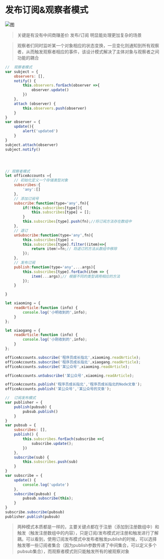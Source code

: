# 发布订阅&观察者模式

![图](https://user-images.githubusercontent.com/18718461/53536375-228ba180-3b41-11e9-9737-d71f85040cfc.png)


>  关键是有没有中间商赚差价
>  发布/订阅 明显能处理更加复杂的场景

> 观察者们同时监听某一个对象相应的状态变换，一旦变化则通知到所有观察者，从而触发观察者相应的事件，该设计模式解决了主体对象与观察者之间功能的耦合


```js
//  观察者模式
var subject = {
	observers: [],
	notify() {
		this.observers.forEach(observer =>{
			observer.update()
		})
	},
	attach (observer) {
		this.observers.push(observer)
	}
}
var observer = {
	update(){
		alert('updated')
	}
}
subject.attach(observer)
subject.notify()




// 观察者模式
let officeAccounts ={
    // 初始化定义一个存储类型对象
    subscribes:{
        'any':[]
    },
    // 添加订阅号
    subscribe:function(type='any',fn){
        if(!this.subscribes[type]){
            this.subscribes[type] = [];
        }
        this.subscribes[type].push(fn);//将订阅方法存在数组中
    },
    // 退订
    unSubscribe:function(type='any',fn){
        this.subscribes[type] = 
        this.subscribes[type].filter((item)=>{
            return item!=fn;// 将退订的方法从数组中移除 
        });
    },
    // 发布订阅
    publish:function(type='any',...args){
        this.subscribes[type].forEach(item => {
            item(...args);// 根据不同的类型调用相应的方法
        });
    }

}

let xiaoming = {
    readArticle:function (info) {
        console.log('小明收到的',info);
    }
};

let xiaogang = {
    readArticle:function (info) {
        console.log('小刚收到的',info);
    }
};

officeAccounts.subscribe('程序员成长指北',xiaoming.readArticle);
officeAccounts.subscribe('程序员成长指北',xiaogang.readArticle);
officeAccounts.subscribe('某公众号',xiaoming.readArticle);

officeAccounts.unSubscribe('某公众号',xiaoming.readArticle);

officeAccounts.publish('程序员成长指北','程序员成长指北的Node文章');
officeAccounts.publish('某公众号','某公众号的文章');


```

```js
//  订阅发布模式
var publisher = {
	publish(pubsub) {
		pubsub.publish()
	}
}
var pubsub = {
	subscribes: [],
	publish() {
		this.subscribes.forEach(subscribe =>{
			subscribe.update();
		})
	},
	subscribe(sub) {
		this.subscribes.push(sub)
	}
}
var subscribe = {
	update() {
		console.log('update')
	},
    subscribe(pubsub) {
        pubsub.subscribe(this);
    }
}
subscribe.subscribe(pubsub)
publisher.publish(pubsub)
```
> 两种模式本质都是一样的，主要关键点都在于注册（添加到注册数组中）和触发（触发注册数组中的内容），只是订阅/发布模式对注册和触发进行了解耦。可以看到，使用订阅发布模式中发布者触发publish的时候，可以选择触发哪一些订阅者集合（因为publish参数传递了中间集合，可以定义多个pubsub集合），而观察者模式则只能触发所有的被观察对象

